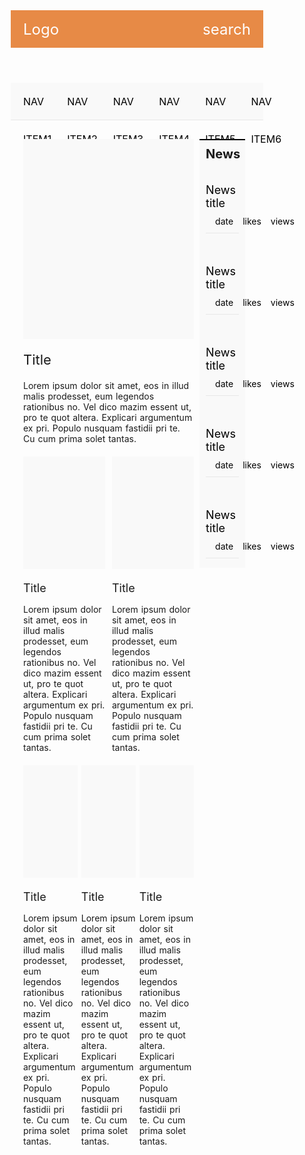 <!doctype html>
<html data-n-head-ssr data-n-head="">
  <head>
    <title data-n-head="true">exv</title><meta data-n-head="true" charset="utf-8"><meta data-n-head="true" name="viewport" content="width=device-width,initial-scale=1"><meta data-n-head="true" data-hid="description" name="description" content="Nuxt.js project"><link data-n-head="true" rel="icon" type="image/x-icon" href="/favicon.ico"><link rel="preload" href="/_nuxt/0756433d2b93b3ef6f6d.js" as="script"><link rel="preload" href="/_nuxt/a9cfc3b751434b8b2237.js" as="script"><link rel="preload" href="/_nuxt/8cbdbbc9afe174c4dce6.js" as="script"><link rel="preload" href="/_nuxt/2af4be4bf1b8a9883402.js" as="script"><style data-vue-ssr-id="fd547dac:0 371b8fbf:0 d4be674c:0">.nuxt-progress{position:fixed;top:0;left:0;right:0;height:2px;width:0;transition:width .2s,opacity .4s;opacity:1;background-color:#efc14e;z-index:999999}html{font-family:Source Sans Pro,-apple-system,BlinkMacSystemFont,Segoe UI,Roboto,Helvetica Neue,Arial,sans-serif;font-size:16px;word-spacing:1px;-ms-text-size-adjust:100%;-webkit-text-size-adjust:100%;-moz-osx-font-smoothing:grayscale;-webkit-font-smoothing:antialiased;box-sizing:border-box}*,:after,:before{box-sizing:border-box;margin:0}.button--green{display:inline-block;border-radius:4px;border:1px solid #3b8070;color:#3b8070;text-decoration:none;padding:10px 30px}.button--green:hover{color:#fff;background-color:#3b8070}.button--grey{display:inline-block;border-radius:4px;border:1px solid #35495e;color:#35495e;text-decoration:none;padding:10px 30px;margin-left:15px}.button--grey:hover{color:#fff;background-color:#35495e}.header{background-color:#e78a46}.cnt{width:100%;max-width:1200px;margin:0 auto;padding:0 20px}.header__cnt{color:#fff;height:60px;display:flex;justify-content:space-between;align-items:center;font-size:24px}.navbar{height:60px;background:#f9f9f9;border-bottom:1px solid #e8e8e8;margin-bottom:30px}.navbar ul{display:flex;width:100%;justify-content:flex-start;list-style:none;padding:0}.header__item-nav{margin-right:25px;height:60px;line-height:60px}.header__item-nav a{display:block;text-decoration:none;font-size:16px;color:#000;text-transform:uppercase}.main-content__primary-news{display:flex;justify-content:space-between}.left-cnt{width:75%}.right-cnt{width:20%}.large-article{margin-bottom:20px}.large-article__img{width:100%;height:320px;max-height:320px;margin-bottom:20px;background-color:#f9f9f9}.large-article__title{font-size:22px;margin-bottom:20px}.medium-article-wrap{width:100%;display:flex;justify-content:space-between}.medium-article{width:48%;margin-bottom:20px}.medium-article__img{width:100%;height:180px;max-height:180px;margin-bottom:20px;background-color:#f9f9f9}.medium-article__title{font-size:18px;margin-bottom:15px}.small-article-wrap{width:100%;display:flex;justify-content:space-between}.small-article{width:32%;height:130px;max-height:130px;margin-bottom:15px;background-color:#f9f9f9}.small-article__img{width:100%;height:180px;max-height:180px;margin-bottom:20px;background-color:#f9f9f9}.small-article__title{font-size:18px;margin-bottom:15px}.right-cnt__news{background-color:#f9f9f9;width:100%}.right-cnt__news a{text-decoration:none;color:#000}.news-title{font-size:20px;font-weight:700;margin-bottom:20px;padding:10px 0 0 10px;border-top:2px solid #000}.right-cnt__news-item{margin-bottom:20px;padding:15px 10px}.news-item__title{font-size:18px;margin-bottom:10px}.news-item__info{display:flex;justify-content:flex-start;border-bottom:1px solid #e8e8e8;padding-bottom:10px}.news-date,.news-likes,.news-views{font-size:14px;margin-left:15px}</style>
  </head>
  <body data-n-head="">
    <div data-server-rendered="true" id="__nuxt"><div class="nuxt-progress" style="width:0%;height:2px;background-color:#3b8070;opacity:0"></div><div id="__layout"><div><div class="container"><header class="header"><div class="header__cnt cnt"><div class="header__logo">
          Logo
        </div> <div class="header__search">
          search
        </div></div></header> <nav class="navbar"><div class="navbar__cnt cnt"><ul><li class="header__item-nav"><a href="/link1">Nav item1</a></li> <li class="header__item-nav"><a href>Nav item2</a></li> <li class="header__item-nav"><a href>Nav item3</a></li> <li class="header__item-nav"><a href>Nav item4</a></li> <li class="header__item-nav"><a href>Nav item5</a></li> <li class="header__item-nav"><a href>Nav item6</a></li></ul></div></nav> <section class="main-content"><div class="main-content__cnt cnt"><section class="main-content__primary-news"><div class="main-content-left left-cnt"><div class="large-article"><div class="large-article__img"><img src></div> <div class="large-article__title">Title</div> <div class="large-article__description">Lorem ipsum dolor sit amet, eos in illud malis prodesset, eum legendos rationibus no. Vel dico mazim essent ut, pro te quot altera. Explicari argumentum ex pri. Populo nusquam fastidii pri te. Cu cum prima solet tantas.
</div></div> <div class="medium-article-wrap"><div class="medium-article"><div class="medium-article__img"><img src></div> <div class="medium-article__title">Title</div> <div class="medium-article__description">Lorem ipsum dolor sit amet, eos in illud malis prodesset, eum legendos rationibus no. Vel dico mazim essent ut, pro te quot altera. Explicari argumentum ex pri. Populo nusquam fastidii pri te. Cu cum prima solet tantas.
</div></div> <div class="medium-article"><div class="medium-article__img"><img src></div> <div class="medium-article__title">Title</div> <div class="medium-article__description">Lorem ipsum dolor sit amet, eos in illud malis prodesset, eum legendos rationibus no. Vel dico mazim essent ut, pro te quot altera. Explicari argumentum ex pri. Populo nusquam fastidii pri te. Cu cum prima solet tantas.
</div></div></div> <div class="small-article-wrap"><div class="small-article"><div class="small-article__img"><img src></div> <div class="small-article__title">Title</div> <div class="small-article__description">Lorem ipsum dolor sit amet, eos in illud malis prodesset, eum legendos rationibus no. Vel dico mazim essent ut, pro te quot altera. Explicari argumentum ex pri. Populo nusquam fastidii pri te. Cu cum prima solet tantas.</div></div> <div class="small-article"><div class="small-article__img"><img src></div> <div class="small-article__title">Title</div> <div class="small-article__description">Lorem ipsum dolor sit amet, eos in illud malis prodesset, eum legendos rationibus no. Vel dico mazim essent ut, pro te quot altera. Explicari argumentum ex pri. Populo nusquam fastidii pri te. Cu cum prima solet tantas.</div></div> <div class="small-article"><div class="small-article__img"><img src></div> <div class="small-article__title">Title</div> <div class="small-article__description">Lorem ipsum dolor sit amet, eos in illud malis prodesset, eum legendos rationibus no. Vel dico mazim essent ut, pro te quot altera. Explicari argumentum ex pri. Populo nusquam fastidii pri te. Cu cum prima solet tantas.</div></div></div></div> <div class="main-content-right right-cnt"><div class="right-cnt__news"><div class="news-title">News</div> <a href="#"><div class="right-cnt__news-item"><div class="news-item__title">News title</div> <div class="news-item__info"><div class="news-date">date</div> <div class="news-likes">likes</div> <div class="news-views">views</div></div></div></a> <a href="#"><div class="right-cnt__news-item"><div class="news-item__title">News title</div> <div class="news-item__info"><div class="news-date">date</div> <div class="news-likes">likes</div> <div class="news-views">views</div></div></div></a> <a href="#"><div class="right-cnt__news-item"><div class="news-item__title">News title</div> <div class="news-item__info"><div class="news-date">date</div> <div class="news-likes">likes</div> <div class="news-views">views</div></div></div></a> <a href="#"><div class="right-cnt__news-item"><div class="news-item__title">News title</div> <div class="news-item__info"><div class="news-date">date</div> <div class="news-likes">likes</div> <div class="news-views">views</div></div></div></a> <a href="#"><div class="right-cnt__news-item"><div class="news-item__title">News title</div> <div class="news-item__info"><div class="news-date">date</div> <div class="news-likes">likes</div> <div class="news-views">views</div></div></div></a></div></div> <div></div></section></div></section></div> </div></div></div><script>window.__NUXT__={layout:"default",data:[{}],error:null,serverRendered:!0}</script><script src="/_nuxt/0756433d2b93b3ef6f6d.js" defer></script><script src="/_nuxt/2af4be4bf1b8a9883402.js" defer></script><script src="/_nuxt/a9cfc3b751434b8b2237.js" defer></script><script src="/_nuxt/8cbdbbc9afe174c4dce6.js" defer></script>
  </body>
</html>
